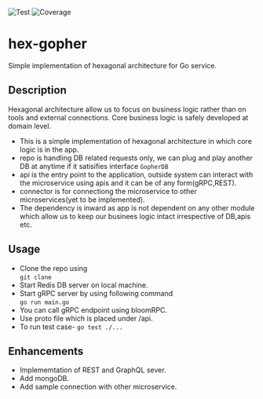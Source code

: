 ![Test](https://github.com/ganeshdipdumbare/hex-gopher/workflows/Test/badge.svg) ![Coverage](https://github.com/ganeshdipdumbare/hex-gopher/workflows/Coverage/badge.svg)

# hex-gopher
Simple implementation of hexagonal architecture for Go service. 

## Description

Hexagonal architecture allow us to focus on business logic rather than on tools and external connections. Core business logic is safely developed at domain level.  

-   This is a simple implementation of hexagonal architecture in which core logic is in the app.
-   repo is handling DB related requests only, we can plug and play another DB at anytime if it satisifies interface ```GopherDB```
-   api is the entry point to the application, outside system can interact with the microservice using apis and it can be of any form(gRPC,REST).
-   connector is for connectiong the microservice to other microservices(yet to be implemented).
-   The dependency is inward as app is not dependent on any other module which allow us to keep our businees logic intact irrespective of DB,apis etc.

## Usage
-   Clone the repo using  
    ```git clone```
-   Start Redis DB server on local machine.
-   Start gRPC server by using following command  
    ```go run main.go```
-   You can call gRPC endpoint using bloomRPC.
-   Use proto file which is placed under /api.
-   To run test case-
    ```go test ./...```

## Enhancements
-   Implememtation of REST and GraphQL sever.
-   Add mongoDB.
-   Add sample connection with other microservice.
